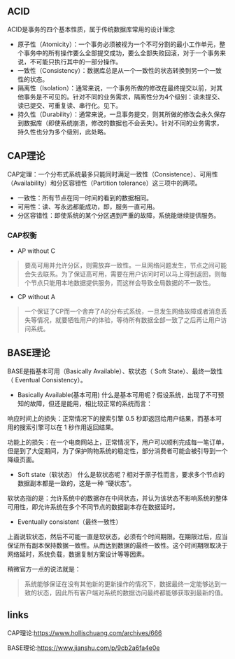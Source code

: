 ## ACID

ACID是事务的四个基本性质，属于传统数据库常用的设计理念

- 原子性（Atomicity）：一个事务必须被视为一个不可分割的最小工作单元，整个事务中的所有操作要么全部提交成功，要么全部失败回滚，对于一个事务来说，不可能只执行其中的一部分操作。
- 一致性（Consistency）：数据库总是从一个一致性的状态转换到另一个一致性的状态。
- 隔离性（Isolation）：通常来说，一个事务所做的修改在最终提交以前，对其他事务是不可见的。针对不同的业务需求，隔离性分为4个级别：读未提交、读已提交、可重复读、串行化。见下。
- 持久性（Durability）：通常来说，一旦事务提交，则其所做的修改会永久保存到数据库（即使系统崩溃，修改的数据也不会丢失）。针对不同的业务需求，持久性也分为多个级别，此处略。

## CAP理论
CAP定理：一个分布式系统最多只能同时满足一致性（Consistence）、可用性（Availability）和分区容错性（Partition tolerance）这三项中的两项。

- 一致性：所有节点在同一时间的看到的数据相同。
- 可用性：读、写永远都能成功，即，服务一直可用。
- 分区容错性：即使系统的某个分区遇到严重的故障，系统能继续提供服务。

### CAP权衡
- AP without C
> 要高可用并允许分区，则需放弃一致性。一旦网络问题发生，节点之间可能会失去联系。为了保证高可用，需要在用户访问时可以马上得到返回，则每个节点只能用本地数据提供服务，而这样会导致全局数据的不一致性。


- CP without A
> 一个保证了CP而一个舍弃了A的分布式系统，一旦发生网络故障或者消息丢失等情况，就要牺牲用户的体验，等待所有数据全部一致了之后再让用户访问系统。



## BASE理论
BASE是指基本可用（Basically Available）、软状态（ Soft State）、最终一致性（ Eventual Consistency）。

- Basically Available(基本可用)
什么是基本可用呢？假设系统，出现了不可预知的故障，但还是能用，相比较正常的系统而言：

响应时间上的损失：正常情况下的搜索引擎 0.5 秒即返回给用户结果，而基本可用的搜索引擎可以在 1 秒作用返回结果。

功能上的损失：在一个电商网站上，正常情况下，用户可以顺利完成每一笔订单，但是到了大促期间，为了保护购物系统的稳定性，部分消费者可能会被引导到一个降级页面。

- Soft state（软状态）
什么是软状态呢？相对于原子性而言，要求多个节点的数据副本都是一致的，这是一种 “硬状态”。

软状态指的是：允许系统中的数据存在中间状态，并认为该状态不影响系统的整体可用性，即允许系统在多个不同节点的数据副本存在数据延时。

- Eventually consistent（最终一致性）

上面说软状态，然后不可能一直是软状态，必须有个时间期限。在期限过后，应当保证所有副本保持数据一致性。从而达到数据的最终一致性。这个时间期限取决于网络延时，系统负载，数据复制方案设计等等因素。

稍微官方一点的说法就是：

>系统能够保证在没有其他新的更新操作的情况下，数据最终一定能够达到一致的状态，因此所有客户端对系统的数据访问最终都能够获取到最新的值。

## links

CAP理论:https://www.hollischuang.com/archives/666

BASE理论:https://www.jianshu.com/p/9cb2a6fa4e0e


